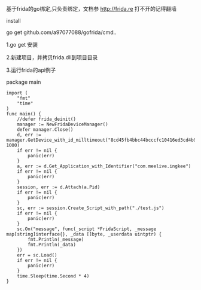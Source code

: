 基于frida的go绑定,只负责绑定，文档参 http://frida.re 打不开的记得翻墙

install

go get github.com/a97077088/gofrida/cmd..

1.go get 安装

2.新建项目，并拷贝frida.dll到项目目录

3.运行frida的api例子

package main

                
                
    import (
	    "fmt"
	    "time"
    )        
    func main() {
	    //defer frida_deinit()
	    manager := NewFridaDeviceManager()
	    defer manager.Close()
	    d, err := manager.GetDevice_with_id_milltimeout("8cd45fb4bbc44bcccfc10416ed3cd4b9e312dac6", 1000)
	    if err != nil {
	    	panic(err)
	    }
	    a, err := d.Get_Application_with_Identifier("com.meelive.ingkee")
	    if err != nil {
		    panic(err)
	    }
	    session, err := d.Attach(a.Pid)
	    if err != nil {
		    panic(err)
	    }
	    sc, err := session.Create_Script_with_path("./test.js")
	    if err != nil {
		    panic(err)
	    }
	    sc.On("message", func(_script *FridaScript, _message map[string]interface{}, _data []byte, _userdata uintptr) {
		    fmt.Println(_message)
	    	fmt.Println(_data)
	    })
	    err = sc.Load()
	    if err != nil {
	    	panic(err)
	    }
	    time.Sleep(time.Second * 4)
    }
